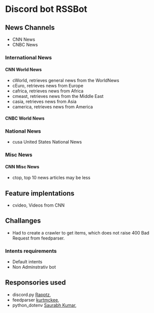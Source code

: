 # Discord bot RSSBot

## News Channels

*   CNN News
*   CNBC News

### International News

####   CNN World News

*   cWorld, retrieves general news from the WorldNews
*   cEuro, retrieves news from Europe
*   cafrica, retrieves news from Africa
*   cmeast, retrieves news from the Middle East
*   casia, retrieves news from Asia
*   camerica, retrieves news from America  

#### CNBC World News



###     National News

*   cusa    United States National News


###     Misc News

####    CNN Misc News
* ctop, top 10 news articles  may be less



## Feature implentations

*   cvideo, Videos from CNN

##  Challanges

*  Had to create a crawler to get items, which does not raise 400 Bad Request from feedparser.

### Intents requirements

*   Default intents 
*   Non Adminstrativ bot

## Responsories used

- discord.py [Rapptz](https://github.com/Rapptz/discord.py),  <br>
- feedparser [kurtmckee](https://github.com/kurtmckee/feedparser),<br>
- python_dotenv [Saurabh Kumar](https://github.com/motdotla/dotenv),<br>